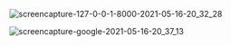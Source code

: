 ![screencapture-127-0-0-1-8000-2021-05-16-20_32_28](https://user-images.githubusercontent.com/84277750/118402085-0de64600-b686-11eb-8ae8-a86aad77d085.png)


![screencapture-google-2021-05-16-20_37_13](https://user-images.githubusercontent.com/84277750/118402216-9664e680-b686-11eb-9b19-349413a1ae34.png)
